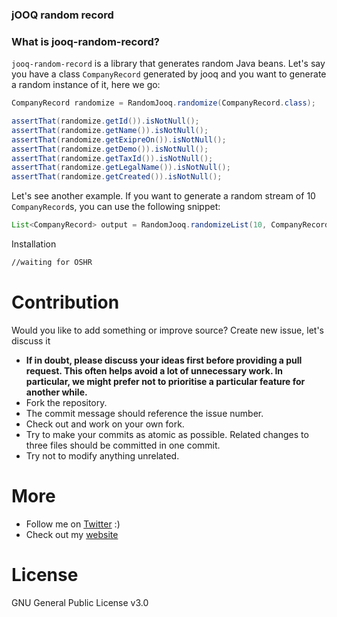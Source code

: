 
### jOOQ random record


### What is jooq-random-record?

`jooq-random-record` is a library that generates random Java beans. Let's say you have a class `CompanyRecord` generated by jooq and you want to generate a random instance of it, here we go:

```java
CompanyRecord randomize = RandomJooq.randomize(CompanyRecord.class);

assertThat(randomize.getId()).isNotNull();
assertThat(randomize.getName()).isNotNull();
assertThat(randomize.getExipreOn()).isNotNull();
assertThat(randomize.getDemo()).isNotNull();
assertThat(randomize.getTaxId()).isNotNull();
assertThat(randomize.getLegalName()).isNotNull();
assertThat(randomize.getCreated()).isNotNull();
```

Let's see another example. If you want to generate a random stream of 10 `CompanyRecord`s, you can use the following snippet:

```java
List<CompanyRecord> output = RandomJooq.randomizeList(10, CompanyRecord.class);
```

Installation
```xml
//waiting for OSHR
```

# Contribution

Would you like to add something or improve source? Create new issue, let's discuss it 

- **If in doubt, please discuss your ideas first before providing a pull request. This often helps avoid a lot of unnecessary work. In particular, we might prefer not to prioritise a particular feature for another while.**
- Fork the repository.
- The commit message should reference the issue number.
- Check out and work on your own fork.
- Try to make your commits as atomic as possible. Related changes to three files should be committed in one commit.
- Try not to modify anything unrelated.


# More
- Follow me on [Twitter](https://twitter.com/jakub_pomykala) :)
- Check out my [website](https://jpomykala.github.io)

# License
GNU General Public License v3.0
